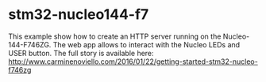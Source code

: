 # stm32-nucleo144-f7

This example show how to create an HTTP server running on the Nucleo-144-F746ZG. The web app allows to interact with the Nucleo LEDs and USER button. 
The full story is available here: http://www.carminenoviello.com/2016/01/22/getting-started-stm32-nucleo-f746zg
